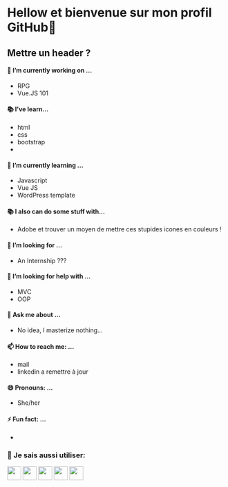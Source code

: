 # Hellow et bienvenue sur mon profil GitHub👋

## Mettre un header ?

<!--
**nathalie-anneessens/nathalie-anneessens** is a ✨ _special_ ✨ repository because its `README.md` (this file) appears on your GitHub profile.

Here are some ideas to get you started:

- 🔭 I’m currently working on ...
- 🌱 I’m currently learning ...
- 👯 I’m looking to collaborate on ...
- 🤔 I’m looking for help with ...
- 💬 Ask me about ...
- 📫 How to reach me: ...
- 😄 Pronouns: ...
- ⚡ Fun fact: ...
- <code><img height="20" src="https://raw.githubusercontent.com/devicons/devicon/0e565980d0a51fe7736bb090fb394659febfbe58/icons/photoshop/photoshop-plain.svg"></code> 
-->
#### 🔭 I’m currently working on ...
- RPG
- Vue.JS 101

#### :books: I've learn...
- html
- css
- bootstrap
- 
#### :open_book: I’m currently learning ...
- Javascript
- Vue JS
- WordPress template

#### :books: I also can do some stuff with...
- Adobe et trouver un moyen de mettre ces stupides icones en couleurs ! 

#### 👯 I’m looking for ...
- An Internship ???

#### 🤔 I’m looking for help with ...
- MVC
- OOP

#### 💬 Ask me about ...
- No idea, I masterize nothing... 

#### 📫 How to reach me: ...
- mail
- linkedin a remettre à jour

#### 😄 Pronouns: ...
- She/her

#### ⚡ Fun fact: ...
- 



### :open_book: Je sais aussi utiliser: 
<code><img height="32" width="32" src="https://unpkg.com/simple-icons@v5/icons/adobephotoshop.svg"></code> 
<code><img height="32" width="32" src="https://unpkg.com/simple-icons@v5/icons/adobeindesign.svg"></code>
<code><img height="32" width="32" src="https://unpkg.com/simple-icons@v5/icons/adobeillustrator.svg"></code> 
<code><img height="32" width="32" src="https://unpkg.com/simple-icons@v5/icons/adobelightroom.svg"></code> 
<code><img height="32" width="32" src="https://unpkg.com/simple-icons@v5/icons/adobeaftereffects.svg"></code>
